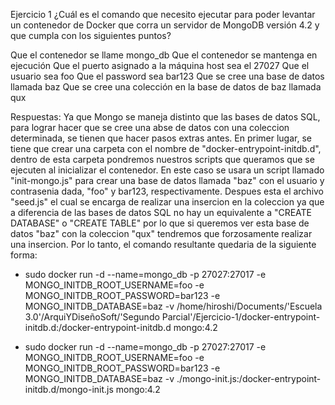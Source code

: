 Ejercicio 1
¿Cuál es el comando que necesito ejecutar para poder levantar un contenedor de Docker que corra un servidor de MongoDB versión 4.2 y que cumpla con los siguientes puntos?

Que el contenedor se llame mongo_db
Que el contenedor se mantenga en ejecución
Que el puerto asignado a la máquina host sea el 27027
Que el usuario sea foo
Que el password sea bar123
Que se cree una base de datos llamada baz
Que se cree una colección en la base de datos de baz llamada qux

Respuestas:
Ya que Mongo se maneja distinto que las bases de datos SQL, para lograr hacer que se cree una abse de datos con una coleccion determinada, se tienen que hacer pasos extras antes. En primer lugar, se tiene que crear una carpeta con el nombre de "docker-entrypoint-initdb.d", dentro de esta carpeta pondremos nuestros scripts que queramos que se ejecuten al inicializar el contenedor. En este caso se usara un script llamado "init-mongo.js" para crear una base de datos llamada "baz" con el usuario y contrasenia dada, "foo" y bar123, respectivamente. Despues esta el archivo "seed.js" el cual se encarga de realizar una insercion en la coleccion ya que a diferencia de las bases de datos SQL no hay un equivalente a "CREATE DATABASE" o "CREATE TABLE" por lo que si queremos ver esta base de datos "baz" con la coleccion "qux" tendremos que forzosamente realizar una insercion.
Por lo tanto, el comando resultante quedaria de la siguiente forma:

- sudo docker run -d --name=mongo_db -p 27027:27017 -e MONGO_INITDB_ROOT_USERNAME=foo -e MONGO_INITDB_ROOT_PASSWORD=bar123 -e MONGO_INITDB_DATABASE=baz -v /home/hiroshi/Documents/'Escuela 3.0'/ArquiYDiseñoSoft/'Segundo Parcial'/Ejercicio-1/docker-entrypoint-initdb.d:/docker-entrypoint-initdb.d mongo:4.2

- sudo docker run -d --name=mongo_db -p 27027:27017 -e MONGO_INITDB_ROOT_USERNAME=foo -e MONGO_INITDB_ROOT_PASSWORD=bar123 -e MONGO_INITDB_DATABASE=baz -v ./mongo-init.js:/docker-entrypoint-initdb.d/mongo-init.js mongo:4.2
